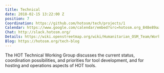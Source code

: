 ```yaml
---
title: Technical
date: 2018-02-15 13:22:00 Z
position: 7
Coordination: https://github.com/hotosm/tech/projects/1
Calendar: https://www.google.com/calendar/embed?src=hotosm.org_848e89aaiab04ag94d23rqn558%40group.calendar.google.com
Chat: http://slack.hotosm.org/
Details: https://wiki.openstreetmap.org/wiki/Humanitarian_OSM_Team/Working_groups/Technical
Blog: https://hotosm.org/tech-blog
---
```


The HOT Technical Working Group discusses the current status, coordination possibilities, and priorities for tool development, and for hosting and operations aspects of HOT tools.
